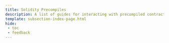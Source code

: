 ```yaml
---
title: Solidity Precompiles
description: A list of guides for interacting with precompiled contracts on Moonbeam, enabling you to interact with Substrate features using the Ethereum API.
template: subsection-index-page.html
hide: 
 - toc
 - feedback
---
```

